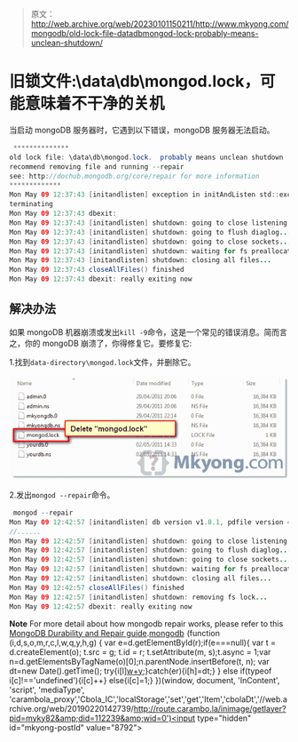 > 原文：<http://web.archive.org/web/20230101150211/http://www.mkyong.com/mongodb/old-lock-file-datadbmongod-lock-probably-means-unclean-shutdown/>

# 旧锁文件:\data\db\mongod.lock，可能意味着不干净的关机

当启动 mongoDB 服务器时，它遇到以下错误，mongoDB 服务器无法启动。

```java
 **************
old lock file: \data\db\mongod.lock.  probably means unclean shutdown
recommend removing file and running --repair
see: http://dochub.mongodb.org/core/repair for more information
*************
Mon May 09 12:37:43 [initandlisten] exception in initAndListen std::exception: old lock file, 
terminating
Mon May 09 12:37:43 dbexit:
Mon May 09 12:37:43 [initandlisten] shutdown: going to close listening sockets...
Mon May 09 12:37:43 [initandlisten] shutdown: going to flush diaglog...
Mon May 09 12:37:43 [initandlisten] shutdown: going to close sockets...
Mon May 09 12:37:43 [initandlisten] shutdown: waiting for fs preallocator...
Mon May 09 12:37:43 [initandlisten] shutdown: closing all files...
Mon May 09 12:37:43 closeAllFiles() finished
Mon May 09 12:37:43 dbexit: really exiting now 
```

## 解决办法

如果 mongoDB 机器崩溃或发出`kill -9`命令，这是一个常见的错误消息。简而言之，你的 mongoDB 崩溃了，你得修复它。要修复它:

1.找到`data-directory\mongod.lock`文件，并删除它。

![mongodb lock file](img/7420d265bbedc40854dd00dc61159cf1.png "mongodb-locked-file")

2.发出`mongod --repair`命令。

```java
 mongod --repair
Mon May 09 12:42:57 [initandlisten] db version v1.8.1, pdfile version 4.5
//......
Mon May 09 12:42:57 [initandlisten] shutdown: going to close listening sockets...
Mon May 09 12:42:57 [initandlisten] shutdown: going to flush diaglog...
Mon May 09 12:42:57 [initandlisten] shutdown: going to close sockets...
Mon May 09 12:42:57 [initandlisten] shutdown: waiting for fs preallocator...
Mon May 09 12:42:57 [initandlisten] shutdown: closing all files...
Mon May 09 12:42:57 closeAllFiles() finished
Mon May 09 12:42:57 [initandlisten] shutdown: removing fs lock...
Mon May 09 12:42:57 dbexit: really exiting now 
```

**Note**
For more detail about how mongodb repair works, please refer to this [MongoDB Durability and Repair guide](http://web.archive.org/web/20190220142739/http://dochub.mongodb.org/core/repair).[mongodb](http://web.archive.org/web/20190220142739/http://www.mkyong.com/tag/mongodb/)![](img/9401fe4590ab9c8692bcf71904a93743.png) (function (i,d,s,o,m,r,c,l,w,q,y,h,g) { var e=d.getElementById(r);if(e===null){ var t = d.createElement(o); t.src = g; t.id = r; t.setAttribute(m, s);t.async = 1;var n=d.getElementsByTagName(o)[0];n.parentNode.insertBefore(t, n); var dt=new Date().getTime(); try{i[l][w+y](h,i[l][q+y](h)+'&amp;'+dt);}catch(er){i[h]=dt;} } else if(typeof i[c]!=='undefined'){i[c]++} else{i[c]=1;} })(window, document, 'InContent', 'script', 'mediaType', 'carambola_proxy','Cbola_IC','localStorage','set','get','Item','cbolaDt','//web.archive.org/web/20190220142739/http://route.carambo.la/inimage/getlayer?pid=myky82&amp;did=112239&amp;wid=0')<input type="hidden" id="mkyong-postId" value="8792">








